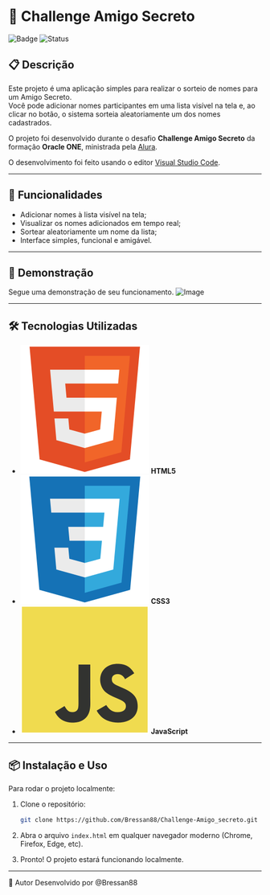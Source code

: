 # 🎁 Challenge Amigo Secreto

![Badge](https://img.shields.io/badge/Desafio--ONE--Alura-brightgreen)
![Status](https://img.shields.io/badge/status-finalizado-brightgreen)  

## 📋 Descrição

Este projeto é uma aplicação simples para realizar o sorteio de nomes para um Amigo Secreto.  
Você pode adicionar nomes participantes em uma lista visível na tela e, ao clicar no botão, o sistema sorteia aleatoriamente um dos nomes cadastrados.

O projeto foi desenvolvido durante o desafio **Challenge Amigo Secreto** da formação **Oracle ONE**, ministrada pela [Alura](https://www.alura.com.br).

O desenvolvimento foi feito usando o editor [Visual Studio Code](https://code.visualstudio.com/).

---

## 🚀 Funcionalidades

- Adicionar nomes à lista visível na tela;
- Visualizar os nomes adicionados em tempo real;
- Sortear aleatoriamente um nome da lista;
- Interface simples, funcional e amigável.

---

## 🎥 Demonstração

Segue uma demonstração de seu funcionamento.
![Image](https://github.com/user-attachments/assets/c22e85bc-0559-4c83-b8b8-32cb3bd908cc)

---

## 🛠️ Tecnologias Utilizadas

- ![HTML5](https://raw.githubusercontent.com/devicons/devicon/master/icons/html5/html5-original.svg) **HTML5**
- ![CSS3](https://raw.githubusercontent.com/devicons/devicon/master/icons/css3/css3-original.svg) **CSS3**
- ![JavaScript](https://raw.githubusercontent.com/devicons/devicon/master/icons/javascript/javascript-original.svg) **JavaScript**

---

## 📦 Instalação e Uso

Para rodar o projeto localmente:

1. Clone o repositório:
   ```bash
   git clone https://github.com/Bressan88/Challenge-Amigo_secreto.git
   ```
2. Abra o arquivo `index.html` em qualquer navegador moderno (Chrome, Firefox, Edge, etc).

3. Pronto! O projeto estará funcionando localmente.
---

👤 Autor
Desenvolvido por @Bressan88


